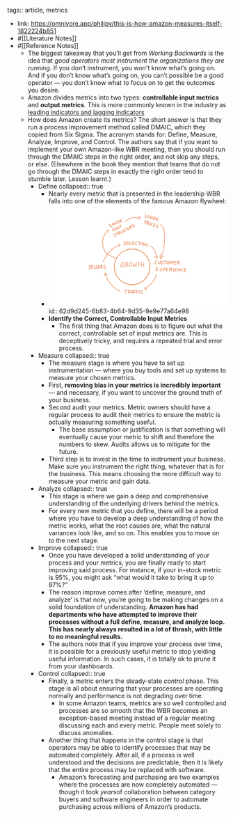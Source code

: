 tags:: article, metrics

- link: https://omnivore.app/philipv/this-is-how-amazon-measures-itself-1822224b851
- #[[Literature Notes]]
- #[[Reference Notes]]
	- The biggest takeaway that you’ll get from *Working Backwards* is the idea that *good operators must instrument the organizations they are running.* If you don’t instrument, you won't know what’s going on. And if you don’t know what’s going on, you can’t possible be a good operator — you don’t know what to focus on to get the outcomes you desire.
	- Amazon divides metrics into two types: **controllable input metrics** and **output metrics**. This is more commonly known in the industry as [leading indicators and lagging indicators](https://www.holistics.io/blog/the-two-types-of-operating-indicators/)
	- How does Amazon create its metrics? The short answer is that they run a process improvement method called DMAIC, which they copied from Six Sigma. The acronym stands for: Define, Measure, Analyze, Improve, and Control. The authors say that if you want to implement your own Amazon-like WBR meeting, then you should run through the DMAIC steps in the right order, and not skip any steps, or else. (Elsewhere in the book they mention that teams that do not go through the DMAIC steps in exactly the right order tend to stumble later. Lesson learnt.)
		- Define
		  collapsed:: true
			- Nearly every metric that is presented in the leadership WBR falls into one of the elements of the famous Amazon flywheel:
			- ![amazon_flywheel.png](../assets/amazon_flywheel_1658442322588_0.png)
			  id:: 62d9d245-6b83-4b64-9d35-9e9e77a64e98
			- **Identify the Correct, Controllable Input Metrics**
				- The first thing that Amazon does is to figure out what the correct, controllable set of input metrics are. This is deceptively tricky, and requires a repeated trial and error process.
		- Measure
		  collapsed:: true
			- The measure stage is where you have to set up instrumentation — where you buy tools and set up systems to measure your chosen metrics.
			- First, **removing bias in your metrics is incredibly important** — and necessary, if you want to uncover the ground truth of your business.
			- Second audit your metrics. Metric owners should have a regular process to audit their metrics to ensure the metric is actually measuring something useful.
				- The base assumption or justification is that something will eventually cause your metric to shift and therefore the numbers to skew. Audits allows us to mitigate for the future.
			- Third step is to invest in the time to instrument your business. Make sure you instrument the right thing, whatever that is for the business. This means choosing the more difficult way to measure your metric and gain data.
		- Analyze
		  collapsed:: true
			- This stage is where we gain a deep and comprehensive understanding of the underlying drivers behind the metrics.
			- For every new metric that you define, there will be a period where you have to develop a deep understanding of how the metric works, what the root causes are, what the natural variances look like, and so on. This 
			  enables you to move on to the next stage.
		- Improve
		  collapsed:: true
			- Once you have developed a solid understanding of your process and your  metrics, you are finally ready to start improving said process. For 
			  instance, if your in-stock metric is 95%, you might ask “what would it 
			  take to bring it up to 97%?”
			- The reason improve comes after ‘define, measure, and analyze’ is that now, you’re going to be making changes on a solid foundation of 
			  understanding. **Amazon has had departments who have attempted to improve their processes without a full define, measure, and analyze loop. This has nearly always resulted in a lot of thrash, with little to no 
			  meaningful results.**
			- The authors note that if you improve your process over time, it is possible for a previously useful metric to stop yielding useful information. In such cases, it is totally ok to prune it from your dashboards.
		- Control
		  collapsed:: true
			- Finally, a metric enters the steady-state *control* phase. This stage is all about ensuring that your processes are operating normally and performance is not degrading over time.
				- In some Amazon teams, metrics are so well controlled and processes are so smooth that the WBR becomes an exception-based meeting instead of a regular meeting discussing each and every metric. People meet solely to discuss anomalies.
			- Another thing that happens in the control stage is that operators may be able to identify processes that may be automated completely. After all, if a process is well understood and the decisions are predictable, then it is likely that the entire process may be replaced with software.
				- Amazon’s forecasting and purchasing are two examples where the processes are now completely automated — though it took *years*of collaboration between category buyers and software engineers in order to automate purchasing across millions of Amazon’s products.